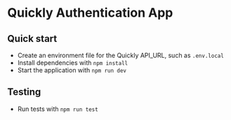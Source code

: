 # Quickly Authentication App

## Quick start
- Create an environment file for the Quickly API_URL, such as ```.env.local```
- Install dependencies with ```npm install ```
- Start the application with ```npm run dev```

## Testing
- Run tests with ```npm run test```
